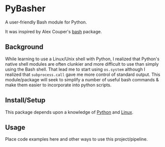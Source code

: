 PyBasher
=============
A user-friendly Bash module for Python.

It was inspired by Alex Couper's [bash](https://github.com/alexcouper/bash) package.

Background
----------
While learning to use a Linux/Unix shell with Python, I realized that Python's
native shell modules are often clunkier and more difficult to use than simply
using the Bash shell. That lead me to start using `os.system` although I
realized that `subprocess.call` gave me more control of standard output. This
module/package will seek to simplify a number of useful bash commands & make
them easier to incorporate into python scripts.


Install/Setup
---------------
This package depends upon a knowledge of [Python]() and [Linux]().


Usage
-----
Place code examples here and other ways to use this project/pipeline.


